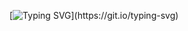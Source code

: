 [![Typing SVG](https://readme-typing-svg.demolab.com?font=Nanum+Brush+Script&size=30&duration=12500&pause=100&color=FFFFFF&background=00000043&center=true&vCenter=true&width=1080&lines=%EC%95%88%EB%85%95%ED%95%98%EC%84%B8%EC%9A%94.+ITcomputer%EB%9D%BC%EA%B3%A0+%ED%95%A9%EB%8B%88%EB%8B%A4.;%EC%A3%BC%EB%A1%9C+%ED%8C%8C%EC%9D%B4%EC%8D%AC%EC%9D%84+%EC%82%AC%EC%9A%A9%ED%95%A9%EB%8B%88%EB%8B%A4.)](https://git.io/typing-svg)
